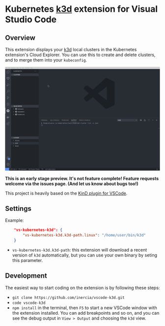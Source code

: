 # Kubernetes [k3d](https://github.com/rancher/k3d) extension for Visual Studio Code

## Overview

This extension displays your [k3d](https://github.com/rancher/k3d) local clusters
in the Kubernetes extension's Cloud Explorer. You can use this to create and
delete clusters, and to merge them into your `kubeconfig`.

![](images/screencast-1.gif)

**This is an early stage preview. It's not feature complete! Feature requests
welcome via the issues page. (And let us know about bugs too!)**

This project is heavily based on the [KinD plugin for VSCode](https://github.com/deislabs/kind-vscode).

## Settings

Example:

```JSON
    "vs-kubernetes-k3d": {
        "vs-kubernetes-k3d.k3d-path.linux": "/home/user/bin/k3d"
    }
```

* `vs-kubernetes-k3d.k3d-path`: this extension will download a recent version
of `k3d` automatically, but you can use your own binary by seting this
parameter.

## Development

The easiest way to start coding on the extension is by following these steps:

* `git clone https://github.com/inercia/vscode-k3d.git`
* `code vscode-k3d`
* `npm install` in the terminal, then `F5` to start a new VSCode window
with the extension installed. You can add breakpoints and so on, and you
can see the debug output in `View > Output` and choosing the `k3d` view.
